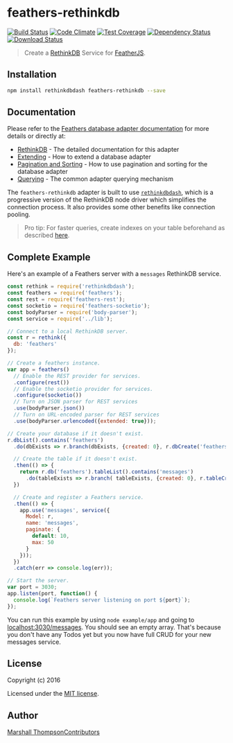 feathers-rethinkdb
==================

[![Build Status](https://travis-ci.org/feathersjs/feathers-rethinkdb.png?branch=master)](https://travis-ci.org/feathersjs/feathers-rethinkdb)
[![Code Climate](https://codeclimate.com/github/feathersjs/feathers-rethinkdb/badges/gpa.svg)](https://codeclimate.com/github/feathersjs/feathers-rethinkdb)
[![Test Coverage](https://codeclimate.com/github/feathersjs/feathers-rethinkdb/badges/coverage.svg)](https://codeclimate.com/github/feathersjs/feathers-rethinkdb/coverage)
[![Dependency Status](https://img.shields.io/david/feathersjs/feathers-rethinkdb.svg?style=flat-square)](https://david-dm.org/feathersjs/feathers-rethinkdb)
[![Download Status](https://img.shields.io/npm/dm/feathers-rethinkdb.svg?style=flat-square)](https://www.npmjs.com/package/feathers-rethinkdb)

> Create a [RethinkDB](https://rethinkdb.com/) Service for [FeatherJS](https://github.com/feathersjs).

Installation
------------

```bash
npm install rethinkdbdash feathers-rethinkdb --save
```

Documentation
-------------

Please refer to the [Feathers database adapter documentation](http://docs.feathersjs.com/databases/readme.html) for more details or directly at:

-	[RethinkDB](http://docs.feathersjs.com/databases/rethinkdb.html) - The detailed documentation for this adapter
-	[Extending](http://docs.feathersjs.com/databases/extending.html) - How to extend a database adapter
-	[Pagination and Sorting](http://docs.feathersjs.com/databases/pagination.html) - How to use pagination and sorting for the database adapter
-	[Querying](http://docs.feathersjs.com/databases/querying.html) - The common adapter querying mechanism

The `feathers-rethinkdb` adapter is built to use [`rethinkdbdash`](https://github.com/neumino/rethinkdbdash), which is a progressive version of the RethinkDB node driver which simplifies the connection process. It also provides some other benefits like connection pooling.

> Pro tip: For faster queries, create indexes on your table beforehand as described [here](https://www.rethinkdb.com/docs/secondary-indexes/javascript/).

Complete Example
----------------

Here's an example of a Feathers server with a `messages` RethinkDB service.

```js
const rethink = require('rethinkdbdash');
const feathers = require('feathers');
const rest = require('feathers-rest');
const socketio = require('feathers-socketio');
const bodyParser = require('body-parser');
const service = require('../lib');

// Connect to a local RethinkDB server.
const r = rethink({
  db: 'feathers'
});

// Create a feathers instance.
var app = feathers()
  // Enable the REST provider for services.
  .configure(rest())
  // Enable the socketio provider for services.
  .configure(socketio())
  // Turn on JSON parser for REST services
  .use(bodyParser.json())
  // Turn on URL-encoded parser for REST services
  .use(bodyParser.urlencoded({extended: true}));

// Create your database if it doesn't exist.
r.dbList().contains('feathers')
  .do(dbExists => r.branch(dbExists, {created: 0}, r.dbCreate('feathers'))).run()

  // Create the table if it doesn't exist.
  .then(() => {
    return r.db('feathers').tableList().contains('messages')
      .do(tableExists => r.branch( tableExists, {created: 0}, r.tableCreate('messages'))).run();
  })

  // Create and register a Feathers service.
  .then(() => {
    app.use('messages', service({
      Model: r,
      name: 'messages',
      paginate: {
        default: 10,
        max: 50
      }
    }));
  })
  .catch(err => console.log(err));

// Start the server.
var port = 3030;
app.listen(port, function() {
  console.log(`Feathers server listening on port ${port}`);
});
```

You can run this example by using `node example/app` and going to [localhost:3030/messages](http://localhost:3030/messages). You should see an empty array. That's because you don't have any Todos yet but you now have full CRUD for your new messages service.

License
-------

Copyright (c) 2016

Licensed under the [MIT license](LICENSE).

Author
------

[Marshall Thompson](https://github.com/marshallswain)[Contributors](https://github.com/feathersjs/feathers-rethinkdb/graphs/contributors)

